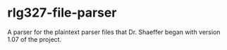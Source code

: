# rlg327-file-parser
A parser for the plaintext parser files that Dr. Shaeffer began with version 1.07 of the project.
